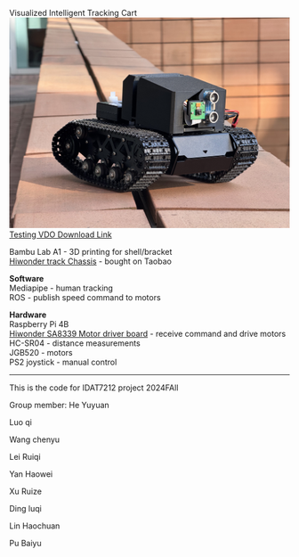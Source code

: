   Visualized Intelligent Tracking Cart  
  ![image](./tank_display.png)  
  [Testing VDO Download Link](./tank_test_vdo.mp4)  

  Bambu Lab A1 - 3D printing for shell/bracket  
  [Hiwonder track Chassis](https://item.taobao.com/item.htm?id=743466510881&skuId=5300104307620&spm=a21xtw.29978516.0.0) - bought on Taobao  

  **Software**  
  Mediapipe - human tracking  
  ROS - publish speed command to motors  

  **Hardware**  
  Raspberry Pi 4B  
  [Hiwonder SA8339 Motor driver board](https://item.taobao.com/item.htm?abbucket=4&detail_redpacket_pop=true&id=777535784787&ltk2=1745175193030nlgx5yha7n8rdb4sfs5vm&ns=1&priceTId=2100c82817451751933341305e0c36&query=%E5%9B%9B%E8%B7%AF%E7%BC%96%E7%A0%81%E7%94%B5%E6%9C%BA%E9%A9%B1%E5%8A%A8%E6%A8%A1%E5%9D%97%20%E6%9D%BF%E8%BD%BD%E7%A8%B3%E5%8E%8B%E7%94%B5%E8%B7%AF%E9%A9%AC%E8%BE%BE%E6%8E%A7%E5%88%B6%E6%99%BA%E8%83%BD&skuId=5313474380586&spm=a21n57.1.hoverItem.2&utparam=%7B%22aplus_abtest%22%3A%22aa2d942e400190137800de3656e71fd6%22%7D&xxc=taobaoSearch) - receive command and drive motors  
  HC-SR04 - distance measurements  
  JGB520 - motors  
  PS2 joystick - manual control  
  
  ***
  This is the code for IDAT7212 project 2024FAll
  
  Group member:
  He Yuyuan 
  
  Luo qi
  
  Wang chenyu
  
  Lei Ruiqi
  
  Yan Haowei
  
  Xu Ruize
  
  Ding luqi
  
  Lin Haochuan
  
  Pu Baiyu

